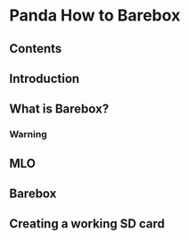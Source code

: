 # Panda How to Barebox
## Contents
## Introduction
## What is Barebox?
### Warning
## MLO
## Barebox
## Creating a working SD card
